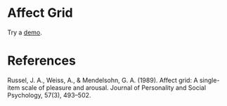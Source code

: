 # Affect Grid

Try a [demo](https://earcanal.github.io/affect-grid/).

# References

Russel, J. A., Weiss, A., & Mendelsohn, G. A. (1989). Affect grid: A single-item scale of pleasure and arousal. Journal of Personality and Social Psychology, 57(3), 493–502.
